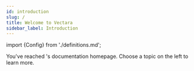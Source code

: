 ```yaml
---
id: introduction
slug: /
title: Welcome to Vectara
sidebar_label: Introduction
---
```


import {Config} from './definitions.md';

You've reached <Config v="names.product"/>'s documentation homepage. Choose a topic on
the left to learn more.